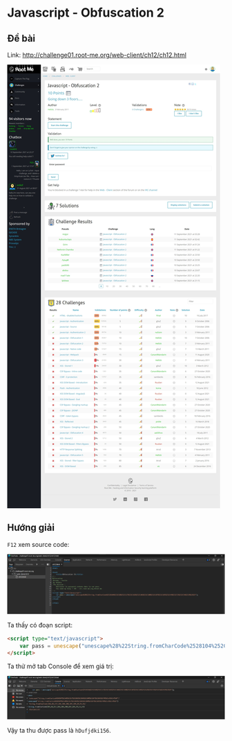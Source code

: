# Javascript - Obfuscation 2

## Đề bài

Link: http://challenge01.root-me.org/web-client/ch12/ch12.html

![](sc.jpeg)

## Hướng giải

`F12` xem source code:

![](view-src.png)

Ta thấy có đoạn script:

```html
<script type="text/javascript">
	var pass = unescape("unescape%28%22String.fromCharCode%2528104%252C68%252C117%252C102%252C106%252C100%252C107%252C105%252C49%252C53%252C54%2529%22%29");
</script>
```

Ta thử mở tab Console để xem giá trị:

![](decode.png)

Vậy ta thu được pass là `hDufjdki156`.